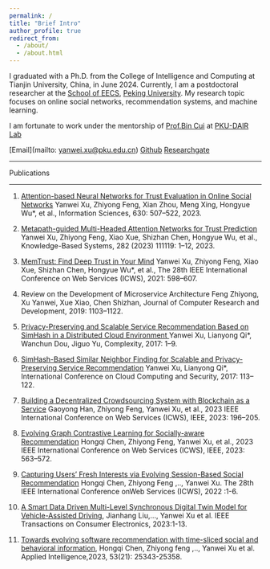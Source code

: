 ```yaml
---
permalink: /
title: "Brief Intro"
author_profile: true
redirect_from: 
  - /about/
  - /about.html
---
```


I graduated with a Ph.D. from the College of Intelligence and Computing at Tianjin University, China, in June 2024. Currently, I am a postdoctoral researcher at the [School of EECS](https://eecs.pku.edu.cn/), [Peking University](https://www.pku.edu.cn/). My research topic focuses on online social networks, recommendation systems, and machine learning.

 I am fortunate to work under the mentorship of [Prof.Bin Cui](https://cuibinpku.github.io/papers.html) at [PKU-DAIR Lab](https://github.com/PKU-DAIR)

 [Email](mailto: yanwei.xu@pku.edu.cn) [Github](https://github.com/DiversityCloud) [Researchgate](https://www.researchgate.net/profile/Yanwei-Xu-3) 

---

Publications

---


1. [Attention-based Neural Networks for Trust Evaluation in Online Social Networks](https://www.sciencedirect.com/science/article/abs/pii/S0020025523002396)
Yanwei Xu, Zhiyong Feng, Xian Zhou, Meng Xing, Hongyue Wu*, et al., Information Sciences, 630: 507–522, 2023.

2. [Metapath-guided Multi-Headed Attention Networks for Trust Prediction](https://www.sciencedirect.com/science/article/abs/pii/S0950705123008699)
Yanwei Xu, Zhiyong Feng, Xiao Xue, Shizhan Chen, Hongyue Wu, et al., Knowledge-Based Systems, 282 (2023) 111119: 1–12, 2023.

3. [MemTrust: Find Deep Trust in Your Mind](https://ieeexplore.ieee.org/abstract/document/9590222)
Yanwei Xu, Zhiyong Feng, Xiao Xue, Shizhan Chen, Hongyue Wu*, et al., The 28th IEEE International Conference on Web Services (ICWS), 2021: 598–607.

4. Review on the Development of Microservice Architecture
Feng Zhiyong, Xu Yanwei, Xue Xiao, Chen Shizhan, Journal of Computer Research and Development, 2019: 1103–1122.

5. [Privacy-Preserving and Scalable Service Recommendation Based on SimHash in a Distributed Cloud Environment ](https://onlinelibrary.wiley.com/doi/10.1155/2017/3437854)
Yanwei Xu, Lianyong Qi*, Wanchun Dou, Jiguo Yu, Complexity, 2017: 1–9.

6. [SimHash-Based Similar Neighbor Finding for Scalable and Privacy-Preserving Service Recommendation](https://link.springer.com/chapter/10.1007/978-3-319-68542-7_10)
Yanwei Xu, Lianyong Qi*, International Conference on Cloud Computing and Security, 2017: 113–122.

7. [Building a Decentralized Crowdsourcing System with Blockchain as a Service](https://ieeexplore.ieee.org/document/10248301)
Gaoyong Han, Zhiyong Feng, Yanwei Xu, et al., 2023 IEEE International Conference on Web Services (ICWS), IEEE, 2023: 196–205.

8. [Evolving Graph Contrastive Learning for Socially-aware Recommendation](https://ieeexplore.ieee.org/document/10248312)
Hongqi Chen, Zhiyong Feng, Yanwei Xu, et al., 2023 IEEE International Conference on Web Services (ICWS), IEEE, 2023: 563–572.

9. [Capturing Users’ Fresh Interests via Evolving Session-Based Social Recommendation](https://ieeexplore.ieee.org/document/9885271)  Hongqi Chen, Zhiyong Feng ,.., Yanwei Xu. The 28th IEEE International Conference onWeb Services (ICWS), 2022 :1-6.
    
10. [A Smart Data Driven Multi-Level Synchronous Digital Twin Model for Vehicle-Assisted Driving](https://ieeexplore.ieee.org/document/10356772), Jianhang Liu,..., Yanwei Xu et al. IEEE Transactions on Consumer Electronics, 2023:1-13.

11. [Towards evolving software recommendation with time-sliced social and behavioral information](https://link.springer.com/article/10.1007/s10489-023-04852-6),
Hongqi Chen, Zhiyong feng ,.., Yanwei Xu et al. Applied Intelligence,2023, 53(21): 25343-25358.


